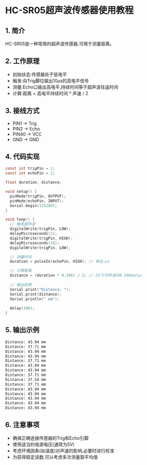 # HC-SR05超声波传感器使用教程

## 1. 简介

HC-SR05是一种常用的超声波传感器,可用于测量距离。

## 2. 工作原理

- 初始状态:传感器处于低电平
- 触发:向Trig脚位输出10μs的高电平信号
- 测量:Echo口输出高电平,持续时间等于超声波往返时间
- 计算:距离 = 高电平持续时间 * 声速 / 2

## 3. 接线方式

- PIN1 → Trig
- PIN2 → Echo
- PIN40 → VCC
- GND → GND

## 4. 代码实现

```c
const int trigPin = 1;
const int echoPin = 2;

float duration, distance;

void setup() {
  pinMode(trigPin, OUTPUT);
  pinMode(echoPin, INPUT);
  Serial.begin(115200);
}

void loop() {
  // 触发超声波
  digitalWrite(trigPin, LOW);
  delayMicroseconds(2);
  digitalWrite(trigPin, HIGH);
  delayMicroseconds(10);
  digitalWrite(trigPin, LOW);

  // 测量时间
  duration = pulseIn(echoPin, HIGH); // 单位:μs

  // 计算距离
  distance = (duration * 0.346) / 2; // 25°C时声速为0.346mm/μs
  
  // 输出结果
  Serial.print("Distance: ");
  Serial.print(distance);
  Serial.println(" mm");
  
  delay(100);
}
```

## 5. 输出示例

```bash
Distance: 43.94 mm
Distance: 37.71 mm
Distance: 43.94 mm
Distance: 43.94 mm
Distance: 37.71 mm
Distance: 43.94 mm
Distance: 43.94 mm
Distance: 37.71 mm
Distance: 37.54 mm
Distance: 37.71 mm
Distance: 43.94 mm
Distance: 43.94 mm
Distance: 43.94 mm
Distance: 43.94 mm
Distance: 43.94 mm
```

## 6. 注意事项

- 确保正确连接传感器的Trig和Echo引脚
- 使用适当的电源电压(通常为5V)
- 考虑环境因素(如温度)对声速的影响,必要时进行校准
- 为获得稳定读数,可以考虑多次测量取平均值